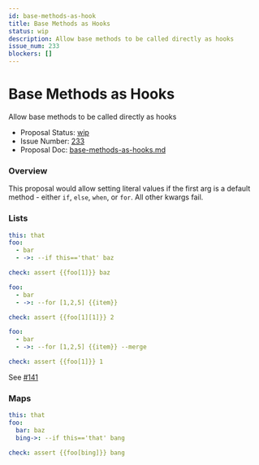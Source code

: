 ```yaml
---
id: base-methods-as-hook
title: Base Methods as Hooks
status: wip
description: Allow base methods to be called directly as hooks
issue_num: 233
blockers: []
---
```

[//]: # (--start-header--DO NOT MODIFY)

# Base Methods as Hooks

Allow base methods to be called directly as hooks

- Proposal Status: [wip](README.md#status)
- Issue Number: [233](https://github.com/sudoblockio/tackle/issue/233)
- Proposal Doc: [base-methods-as-hooks.md](https://github.com/sudoblockio/tackle/blob/main/proposals/base-methods-as-hooks.md)

### Overview
[//]: # (--end-header--start-body--MODIFY)

This proposal would allow setting literal values if the first arg is a default method - either `if`, `else`, `when`, or `for`. All other kwargs fail.


### Lists

```yaml
this: that
foo:
  - bar
  - ->: --if this=='that' baz

check: assert {{foo[1]}} baz
```

```yaml
foo:
  - bar
  - ->: --for [1,2,5] {{item}}

check: assert {{foo[1][1]}} 2
```

```yaml
foo:
  - bar
  - ->: --for [1,2,5] {{item}} --merge

check: assert {{foo[1]}} 1
```

See [#141](https://github.com/sudoblockio/tackle/issues/141)

### Maps

```yaml
this: that
foo:
  bar: baz  
  bing->: --if this=='that' bang  

check: assert {{foo[bing]}} bang
```
